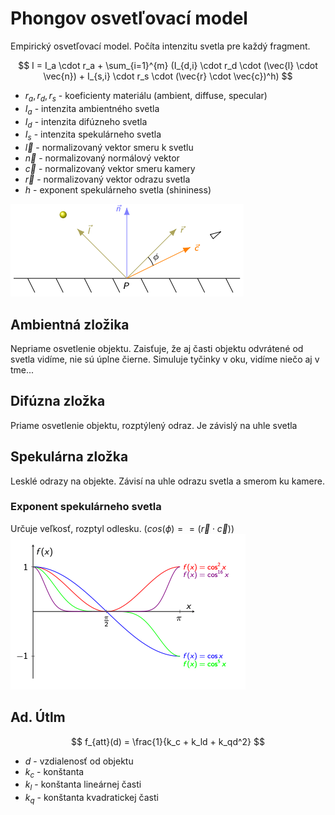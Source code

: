 # Phongov osvetľovací model
Empirický osvetľovací model. Počíta intenzitu svetla pre každý fragment.

$$
I = I_a \cdot r_a + \sum_{i=1}^{m} (I_{d,i} \cdot r_d \cdot (\vec{l} \cdot \vec{n}) + I_{s,i} \cdot r_s \cdot (\vec{r} \cdot \vec{c})^h)
$$

- $r_a, r_d, r_s$ - koeficienty materiálu (ambient, diffuse, specular)
- $I_a$ - intenzita ambientného svetla
- $I_d$ - intenzita difúzneho svetla
- $I_s$ - intenzita spekulárneho svetla
- $\vec{l}$ - normalizovaný vektor smeru k svetlu
- $\vec{n}$ - normalizovaný normálový vektor
- $\vec{c}$ - normalizovaný vektor smeru kamery
- $\vec{r}$ - normalizovaný vektor odrazu svetla
- $h$ - exponent spekulárneho svetla (shininess)

![phong](assets/phong-vectors.png)

## Ambientná zložika
Nepriame osvetlenie objektu. Zaisťuje, že aj časti objektu odvrátené od svetla vidíme, nie sú úplne čierne. Simuluje tyčinky v oku, vidíme niečo aj v tme...

## Difúzna zložka
Priame osvetlenie objektu, rozptýlený odraz. Je závislý na uhle svetla 

## Spekulárna zložka
Lesklé odrazy na objekte. Závisí na uhle odrazu svetla  a smerom ku kamere.

### Exponent spekulárneho svetla
Určuje veľkosť, rozptyl odlesku. ($cos(\phi) == (\vec{r} \cdot \vec{c})$)
![shininess](assets/shininess.png)

## Ad. Útlm
$$
f_{att}(d) = \frac{1}{k_c + k_ld + k_qd^2}
$$

- $d$ - vzdialenosť od objektu
- $k_c$ - konštanta
- $k_l$ - konštanta lineárnej časti
- $k_q$ - konštanta kvadratickej časti